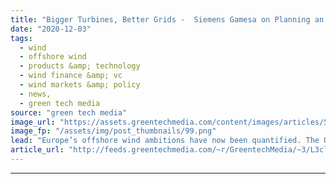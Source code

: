 ```yaml
---
title: "Bigger Turbines, Better Grids -  Siemens Gamesa on Planning an Offshore Boom"
date: "2020-12-03"
tags: 
  - wind
  - offshore wind
  - products &amp; technology
  - wind finance &amp; vc
  - wind markets &amp; policy
  - news,
  - green tech media
source: "green tech media"
image_url: "https://assets.greentechmedia.com/content/images/articles/Siemens_Gamesa_worlds_largest_wind_turbine_wide_shot_SG_14-222_DD_XL_Credit_Siemens_Gamesa.jpg"
image_fp: "/assets/img/post_thumbnails/99.png"
lead: "Europe’s offshore wind ambitions have now been quantified. The U.K. and the 27 European Union nations are aiming for a combined 100 gigawatts of operation capacity by 2030. Getting there is achievable, but to really get the most out of offshore wind’ ..."
article_url: "http://feeds.greentechmedia.com/~r/GreentechMedia/~3/L3clvRmmVtY/bigger-turbines-better-grids-siemens-gamesas-on-planning-an-offshore-boom"
---
```


---
